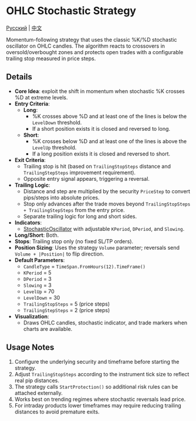 # OHLC Stochastic Strategy
[Русский](README_ru.md) | [中文](README_cn.md)

Momentum-following strategy that uses the classic %K/%D stochastic oscillator on OHLC candles.
The algorithm reacts to crossovers in oversold/overbought zones and protects open trades with a configurable trailing stop measured in price steps.

## Details

- **Core Idea**: exploit the shift in momentum when stochastic %K crosses %D at extreme levels.
- **Entry Criteria**:
  - **Long**:
    - %K crosses above %D and at least one of the lines is below the `LevelDown` threshold.
    - If a short position exists it is closed and reversed to long.
  - **Short**:
    - %K crosses below %D and at least one of the lines is above the `LevelUp` threshold.
    - If a long position exists it is closed and reversed to short.
- **Exit Criteria**:
  - Trailing stop is hit (based on `TrailingStopSteps` distance and `TrailingStepSteps` improvement requirement).
  - Opposite entry signal appears, triggering a reversal.
- **Trailing Logic**:
  - Distance and step are multiplied by the security `PriceStep` to convert pips/steps into absolute prices.
  - Stop only advances after the trade moves beyond `TrailingStopSteps + TrailingStepSteps` from the entry price.
  - Separate trailing logic for long and short sides.
- **Indicators**:
  - [StochasticOscillator](https://doc.stocksharp.com/html/T_StockSharp_Algo_Indicators_StochasticOscillator.htm) with adjustable `KPeriod`, `DPeriod`, and `Slowing`.
- **Long/Short**: Both.
- **Stops**: Trailing stop only (no fixed SL/TP orders).
- **Position Sizing**: Uses the strategy `Volume` parameter; reversals send `Volume + |Position|` to flip direction.
- **Default Parameters**:
  - `CandleType` = `TimeSpan.FromHours(12).TimeFrame()`
  - `KPeriod` = 5
  - `DPeriod` = 3
  - `Slowing` = 3
  - `LevelUp` = 70
  - `LevelDown` = 30
  - `TrailingStopSteps` = 5 (price steps)
  - `TrailingStepSteps` = 2 (price steps)
- **Visualization**:
  - Draws OHLC candles, stochastic indicator, and trade markers when charts are available.

## Usage Notes

1. Configure the underlying security and timeframe before starting the strategy.
2. Adjust `TrailingStopSteps` according to the instrument tick size to reflect real pip distances.
3. The strategy calls `StartProtection()` so additional risk rules can be attached externally.
4. Works best on trending regimes where stochastic reversals lead price.
5. For intraday products lower timeframes may require reducing trailing distances to avoid premature exits.
